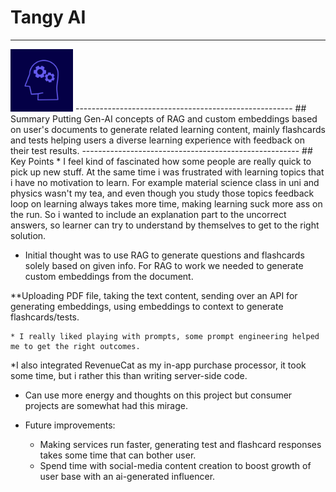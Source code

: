 # Tangy AI
------------------------------------------------------
<img src="../assets/1-tangyai-logo.png" width="100" height="100" alt="Tangy AI Logo">
------------------------------------------------------
## Summary
Putting Gen-AI concepts of RAG and custom embeddings based on user's documents to generate related learning content, mainly flashcards and tests helping users a diverse learning experience with feedback on their test results. 
------------------------------------------------------
## Key Points
* I feel kind of fascinated how some people are really quick to pick up new stuff. At the same time i was frustrated with learning topics that i have no motivation to learn. For example material science class in uni and physics wasn't my tea, and even though you study those topics feedback loop on learning always takes more time, making learning suck more ass on the run. So i wanted to include an explanation part to the uncorrect answers, so learner can try to understand by themselves to get to the right solution.

* Initial thought was to use RAG to generate questions and flashcards solely based on given info. For RAG to work we needed to generate custom embeddings from the document. 

**Uploading PDF file, taking the text content, sending over an API for generating embeddings, using embeddings to context to generate flashcards/tests.

    * I really liked playing with prompts, some prompt engineering helped me to get the right outcomes.

*I also integrated RevenueCat as my in-app purchase processor, it took some time, but i rather this than writing server-side code.

* Can use more energy and thoughts on this project but consumer projects are somewhat had this mirage.

* Future improvements:
  * Making services run faster, generating test and flashcard responses takes some time that can bother user.
  * Spend time with social-media content creation to boost growth of user base with an ai-generated influencer.